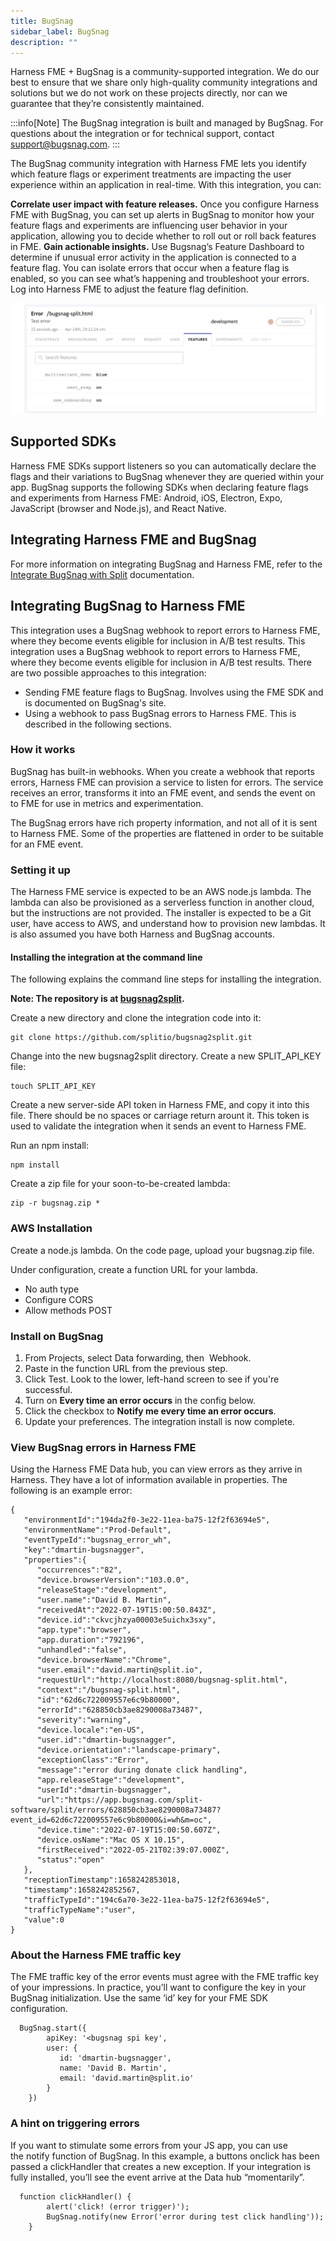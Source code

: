 ```yaml
---
title: BugSnag
sidebar_label: BugSnag
description: ""
---
```


Harness FME + BugSnag is a community-supported integration. We do our best to ensure that we share only high-quality community integrations and solutions but we do not work on these projects directly, nor can we guarantee that they’re consistently maintained.

:::info[Note]
The BugSnag integration is built and managed by BugSnag. For questions about the integration or for technical support, contact support@bugsnag.com.
:::

The BugSnag community integration with Harness FME lets you identify which feature flags or experiment treatments are impacting the user experience within an application in real-time. With this integration, you can:

**Correlate user impact with feature releases.** Once you configure Harness FME with BugSnag, you can set up alerts in BugSnag to monitor how your feature flags and experiments are influencing user behavior in your application, allowing you to decide whether to roll out or roll back features in FME. 
**Gain actionable insights.** Use Bugsnag’s Feature Dashboard to determine if unusual error activity in the application is connected to a feature flag. You can isolate errors that occur when a feature flag is enabled, so you can see what’s happening and troubleshoot your errors. Log into Harness FME to adjust the feature flag definition.

![BugSnag Error](./static/bugsnag-error.png)

## Supported SDKs

Harness FME SDKs support listeners so you can automatically declare the flags and their variations to BugSnag whenever they are queried within your app. BugSnag supports the following SDKs when declaring feature flags and experiments from Harness FME: Android, iOS, Electron, Expo, JavaScript (browser and Node.js), and React Native. 

## Integrating Harness FME and BugSnag

For more information on integrating BugSnag and Harness FME, refer to the [Integrate BugSnag with Split](https://docs.bugsnag.com/product/integrations/feature-management/split) documentation. 

## Integrating BugSnag to Harness FME

This integration uses a BugSnag webhook to report errors to Harness FME, where they become events eligible for inclusion in A/B test results. This integration uses a BugSnag webhook to report errors to Harness FME, where they become events eligible for inclusion in A/B test results. There are two possible approaches to this integration: 

* Sending FME feature flags to BugSnag. Involves using the FME SDK and is documented on BugSnag's site.
* Using a webhook to pass BugSnag errors to Harness FME. This is described in the following sections.

### How it works

BugSnag has built-in webhooks. When you create a webhook that reports errors, Harness FME can provision a service to listen for errors. The service receives an error, transforms it into an FME event, and sends the event on to FME for use in metrics and experimentation.

The BugSnag errors have rich property information, and not all of it is sent to Harness FME. Some of the properties are flattened in order to be suitable for an FME event.

### Setting it up

The Harness FME service is expected to be an AWS node.js lambda. The lambda can also be provisioned as a serverless function in another cloud, but the instructions are not provided. The installer is expected to be a Git user, have access to AWS, and understand how to provision new lambdas. It is also assumed you have both Harness and BugSnag accounts.

#### Installing the integration at the command line

The following explains the command line steps for installing the integration.

**Note: The repository is at [bugsnag2split](https://github.com/splitio/bugsnag2split).**

Create a new directory and clone the integration code into it:
```
git clone https://github.com/splitio/bugsnag2split.git
```

Change into the new bugsnag2split directory. Create a new SPLIT_API_KEY file:
```
touch SPLIT_API_KEY
```

Create a new server-side API token in Harness FME, and copy it into this file. There should be no spaces or carriage return arount it. This token is used to validate the integration when it sends an event to Harness FME.

Run an npm install:

```
npm install
```

Create a zip file for your soon-to-be-created lambda:

```
zip -r bugsnag.zip *
```

### AWS Installation

Create a node.js lambda. On the code page, upload your bugsnag.zip file.

Under configuration, create a function URL for your lambda.

* No auth type
* Configure CORS
* Allow methods POST

### Install on BugSnag

1. From Projects, select Data forwarding, then  Webhook.
2. Paste in the function URL from the previous step.
3. Click Test. Look to the lower, left-hand screen to see if you're  successful.
4. Turn on **Every time an error occurs** in the config below.
5. Click the checkbox to **Notify me every time an error occurs**.
6. Update your preferences. The integration install is now complete.

### View BugSnag errors in Harness FME

Using the Harness FME Data hub, you can view errors as they arrive in Harness. They have a lot of information available in properties. The following is an example error:

```
{
   "environmentId":"194da2f0-3e22-11ea-ba75-12f2f63694e5",
   "environmentName":"Prod-Default",
   "eventTypeId":"bugsnag_error_wh",
   "key":"dmartin-bugsnagger",
   "properties":{
      "occurrences":"82",
      "device.browserVersion":"103.0.0",
      "releaseStage":"development",
      "user.name":"David B. Martin",
      "receivedAt":"2022-07-19T15:00:50.843Z",
      "device.id":"ckvcjhzya00003e5uichx3sxy",
      "app.type":"browser",
      "app.duration":"792196",
      "unhandled":"false",
      "device.browserName":"Chrome",
      "user.email":"david.martin@split.io",
      "requestUrl":"http://localhost:8080/bugsnag-split.html",
      "context":"/bugsnag-split.html",
      "id":"62d6c722009557e6c9b80000",
      "errorId":"628850cb3ae8290008a73487",
      "severity":"warning",
      "device.locale":"en-US",
      "user.id":"dmartin-bugsnagger",
      "device.orientation":"landscape-primary",
      "exceptionClass":"Error",
      "message":"error during donate click handling",
      "app.releaseStage":"development",
      "userId":"dmartin-bugsnagger",
      "url":"https://app.bugsnag.com/split-software/split/errors/628850cb3ae8290008a73487?event_id=62d6c722009557e6c9b80000&i=wh&m=oc",
      "device.time":"2022-07-19T15:00:50.607Z",
      "device.osName":"Mac OS X 10.15",
      "firstReceived":"2022-05-21T02:39:07.000Z",
      "status":"open"
   },
   "receptionTimestamp":1658242853018,
   "timestamp":1658242852567,
   "trafficTypeId":"194c6a70-3e22-11ea-ba75-12f2f63694e5",
   "trafficTypeName":"user",
   "value":0
}
```

### About the Harness FME traffic key

The FME traffic key of the error events must agree with the FME traffic key of your impressions. In practice, you’ll want to configure the key in your BugSnag initialization. Use the same ‘id’ key for your FME SDK configuration.
```
  BugSnag.start({
		apiKey: '<bugsnag spi key',
		user: {
		   id: 'dmartin-bugsnagger',
		   name: 'David B. Martin',
		   email: 'david.martin@split.io'
	  	}		
	})
```

### A hint on triggering errors

If you want to stimulate some errors from your JS app, you can use the notify function of BugSnag. In this example, a buttons onclick has been passed a clickHandler that creates a new exception. If your integration is fully installed, you’ll see the event arrive at the Data hub “momentarily”.
```
  function clickHandler() {
		alert('click! (error trigger)');
		BugSnag.notify(new Error('error during test click handling'));
	}
```